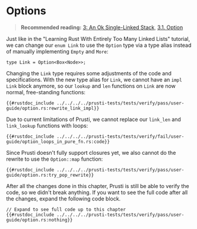 # Options

> **Recommended reading:** 
> [3: An Ok Single-Linked Stack](https://rust-unofficial.github.io/too-many-lists/second.html),
> [3.1. Option](https://rust-unofficial.github.io/too-many-lists/second-option.html)

Just like in the "Learning Rust With Entirely Too Many Linked Lists" tutorial, we can change our `enum Link` to use the `Option` type via a type alias instead of manually implementing `Empty` and `More`:

```rust,noplaypen,ignore
type Link = Option<Box<Node>>;
```

Changing the `Link` type requires some adjustments of the code and specifications. With the new type alias for `Link`, we cannot have an `impl Link` block anymore, so our `lookup` and `len` functions on `Link` are now normal, free-standing functions:

```rust,noplaypen
{{#rustdoc_include ../../../../prusti-tests/tests/verify/pass/user-guide/option.rs:rewrite_link_impl}}
```

Due to current limitations of Prusti, we cannot replace our `link_len` and `link_lookup` functions with loops:

<!-- TODO: link capabilities/limitations chapter (loops in pure functions) -->

```rust,noplaypen,ignore
{{#rustdoc_include ../../../../prusti-tests/tests/verify/fail/user-guide/option_loops_in_pure_fn.rs:code}}
```

Since Prusti doesn't fully support closures yet, we also cannot do the rewrite to use the `Option::map` function:

<!-- TODO: link capabilities/limitations chapter (closures) -->

```rust,noplaypen
{{#rustdoc_include ../../../../prusti-tests/tests/verify/pass/user-guide/option.rs:try_pop_rewrite}}
```

After all the changes done in this chapter, Prusti is still be able to verify the code, so we didn't break anything.
If you want to see the full code after all the changes, expand the following code block.

```rust,noplaypen
// Expand to see full code up to this chapter
{{#rustdoc_include ../../../../prusti-tests/tests/verify/pass/user-guide/option.rs:nothing}}
```
